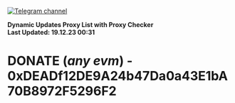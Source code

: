 [![Telegram channel](https://img.shields.io/endpoint?url=https://runkit.io/damiankrawczyk/telegram-badge/branches/master?url=https://t.me/n4z4v0d)](https://t.me/n4z4v0d) 

**Dynamic Updates Proxy List with Proxy Checker**  
**Last Updated: 19.12.23 00:31**

# DONATE (_any evm_) - 0xDEADf12DE9A24b47Da0a43E1bA70B8972F5296F2
